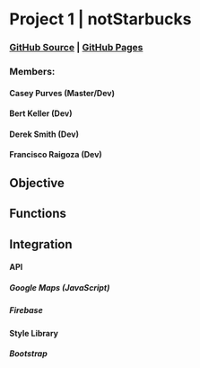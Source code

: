 # Project 1 | notStarbucks

### [GitHub Source](https://github.com/caseyjames95/Project1) | [GitHub Pages](https://www.google.com)

### Members:
#### Casey Purves (Master/Dev)
#### Bert Keller (Dev)
#### Derek Smith (Dev)
#### Francisco Raigoza (Dev)


## Objective


## Functions


## Integration

#### API

##### Google Maps (JavaScript)

##### Firebase

#### Style Library

##### Bootstrap
